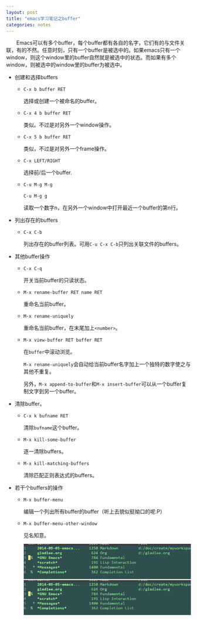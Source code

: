 ```yaml
---
layout: post
title: "emacs学习笔记之buffer"
categories: notes
---
```


　　Emacs可以有多个buffer，每个buffer都有各自的名字，它们有的与文件关联，有的不然。任意时刻，只有一个buffer是被选中的。如果emacs只有一个window，则这个window里的buffer自然就是被选中的状态。而如果有多个window，则被选中的window里的buffer为被选中。

- 创建和选择buffers

  + `C-x b buffer RET`

    选择或创建一个被命名的buffer。

  + `C-x 4 b buffer RET`

    类似。不过是对另外一个window操作。

  + `C-x 5 b buffer RET`

    类似，不过是对另外一个frame操作。

  + `C-x LEFT/RIGHT`

    选择前/后一个buffer.

  + `C-u M-g M-g`

    `C-u M-g g`

    读取一个数字n，在另外一个window中打开最近一个buffer的第n行。

- 列出存在的buffers

  + `C-x C-b`

    列出存在的buffer列表。可用`C-u C-x C-b`只列出关联文件的buffers。

- 其他buffer操作

  + `C-x C-q`

    开关当前buffer的只读状态。

  + `M-x rename-buffer RET name RET`

    重命名当前buffer。

  + `M-x rename-uniquely`

    重命名当前buffer，在末尾加上`<number>`。

  + `M-x view-buffer RET buffer RET`

    在`buffer`中滚动浏览。

    `M-x rename-uniquely`会自动给当前buffer名字加上一个独特的数字使之与其他不重复。

    另外，`M-x append-to-buffer`和`M-x insert-buffer`可以从一个buffer复制文字到另一个buffer。

- 清除buffer。

  + `C-x k bufname RET`

    清除`bufname`这个buffer。

  + `M-x kill-some-buffer`

    逐一清除buffers。

  + `M-x kill-matching-buffers`

    清除匹配正则表达式的buffers。

- 若干个buffers的操作

  + `M-x buffer-menu`

    编辑一个列出所有buffer的buffer（听上去貌似挺拗口的呢:P）

  + `M-x buffer-menu-other-window`

    见名知意。   
    
    ![buffer_menu](/images/emacs/buffer_menu_1.png)
    <img src="/images/emacs/buffer_menu_1.png" alt="buffer menu"/>
